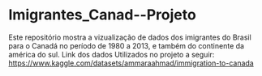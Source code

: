 # Imigrantes_Canad--Projeto
Este repositório mostra a vizualização de dados dos imigrantes do Brasil para o Canadá no período de 1980 a 2013, e também do continente da américa do sul.
Link dos dados Utilizados no projeto a seguir: https://www.kaggle.com/datasets/ammaraahmad/immigration-to-canada

